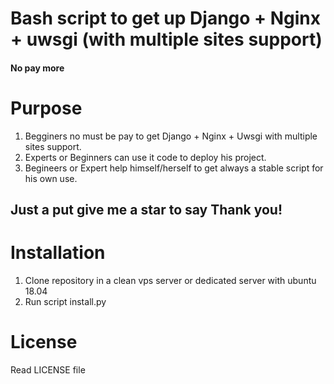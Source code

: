 # Bash script to get up Django + Nginx + uwsgi (with multiple sites support)
#### No pay more

# Purpose
1) Begginers no must be pay to get Django + Nginx + Uwsgi with multiple sites support.
2) Experts or Beginners can use it code to deploy his project.
3) Begineers or Expert help himself/herself to get always a stable script for his own use.

## Just a put give me a star to say Thank you!

# Installation
1) Clone repository in a clean vps server or dedicated server with ubuntu 18.04
2) Run script install.py

# License
Read LICENSE file
